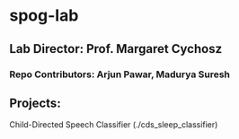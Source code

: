 # spog-lab

## Lab Director: Prof. Margaret Cychosz
### Repo Contributors: Arjun Pawar, Madurya Suresh

## Projects:
Child-Directed Speech Classifier (./cds_sleep_classifier)
